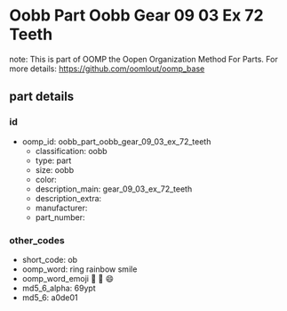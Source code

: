 # Oobb Part Oobb Gear 09 03 Ex 72 Teeth  

note: This is part of OOMP the Oopen Organization Method For Parts. For more details: https://github.com/oomlout/oomp_base

##  part details





### id
* oomp_id: oobb_part_oobb_gear_09_03_ex_72_teeth
  * classification: oobb
  * type: part
  * size: oobb
  * color: 
  * description_main: gear_09_03_ex_72_teeth
  * description_extra: 
  * manufacturer: 
  * part_number: 

### other_codes
* short_code: ob
* oomp_word: ring rainbow smile
* oomp_word_emoji :ring: :rainbow: :smile:
* md5_6_alpha: 69ypt
* md5_6: a0de01
